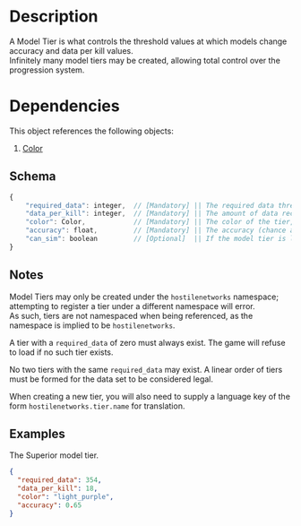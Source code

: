 # Description
A Model Tier is what controls the threshold values at which models change accuracy and data per kill values.  
Infinitely many model tiers may be created, allowing total control over the progression system.

# Dependencies
This object references the following objects:
1. [Color](../../../../Placebo/blob/-/schema/Color.md)

## Schema
```js
{
    "required_data": integer,  // [Mandatory] || The required data threshold for the model tier. Can be overridden by individual data models.
    "data_per_kill": integer,  // [Mandatory] || The amount of data received for each mob kill while using the deep learner. Can be overridden by individual data models.                   
    "color": Color,            // [Mandatory] || The color of the tier, used when displaying the tier in text form.
    "accuracy": float,         // [Mandatory] || The accuracy (chance a prediction is created) when simulating the model. A value of 1.0 is 100%, and the max value is 64.
    "can_sim": boolean         // [Optional]  || If the model tier is legal for use in a simulation chamber. Defaults to true.
}
```

## Notes
Model Tiers may only be created under the `hostilenetworks` namespace; attempting to register a tier under a different namespace will error.  
As such, tiers are not namespaced when being referenced, as the namespace is implied to be `hostilenetworks`.

A tier with a `required_data` of zero must always exist. The game will refuse to load if no such tier exists.

No two tiers with the same `required_data` may exist. A linear order of tiers must be formed for the data set to be considered legal.

When creating a new tier, you will also need to supply a language key of the form `hostilenetworks.tier.name` for translation.

## Examples

The Superior model tier.
```json
{
  "required_data": 354,
  "data_per_kill": 18,
  "color": "light_purple",
  "accuracy": 0.65
}

```
